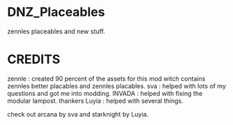 # DNZ_Placeables
zennles placeables and new stuff.
# CREDITS
zennle : created 90 percent of the assets for this mod witch contains zennles better placables and zennles placables.
sva : helped with lots of  my questions and got me into modding. 
INVADA : helped with fixing the modular lampost. thankers
Luyia : helped with several things.

check out arcana by sva and starknight by Luyia.
